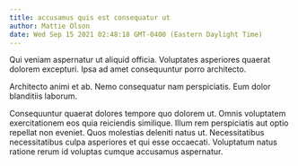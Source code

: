 ```yaml
---
title: accusamus quis est consequatur ut
author: Mattie Olson
date: Wed Sep 15 2021 02:48:18 GMT-0400 (Eastern Daylight Time)
---
```

Qui veniam aspernatur ut aliquid officia. Voluptates asperiores quaerat dolorem excepturi. Ipsa ad amet consequuntur porro architecto.

 Architecto animi et ab. Nemo consequatur nam perspiciatis. Eum dolor blanditiis laborum.

 Consequuntur quaerat dolores tempore quo dolorem ut. Omnis voluptatem exercitationem eos quia reiciendis similique. Illum rem perspiciatis aut optio repellat non eveniet. Quos molestias deleniti natus ut. Necessitatibus necessitatibus culpa asperiores et qui esse occaecati. Voluptatum natus ratione rerum id voluptas cumque accusamus aspernatur.